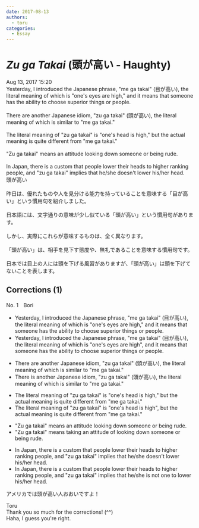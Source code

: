 ```yaml
---
date: 2017-08-13
authors:
  - toru
categories:
  - Essay
---
```


<h1 id="subject_show"><strong><em>Zu ga Takai</strong></em> (頭が高い - Haughty)</h1>
<div class="date">Aug 13, 2017 15:20</div>
<div id="post"><div id="body_show_ori">
Yesterday, I introduced the Japanese phrase, "me ga takai" (目が高い), the literal meaning of which is "one's eyes are high," and it means that someone has the ability to choose superior things or people.<br/><br/>There are another Japanese idiom, "zu ga takai" (頭が高い), the literal meaning of which is similar to "me ga takai."<br/><br/>The literal meaning of "zu ga takai" is "one's head is high," but the actual meaning is quite different from "me ga takai."<br/><br/>"Zu ga takai" means an attitude looking down someone or being rude.<br/><br/>In Japan, there is a custom that people lower their heads to higher ranking people, and "zu ga takai" implies that he/she doesn't lower his/her head.
</div></div>

<!-- more -->

<div id="post_ja"><div id="body_show_mo">
頭が高い<br/><br/>昨日は、優れたものや人を見分ける能力を持っていることを意味する「目が高い」という慣用句を紹介しました。<br/><br/>日本語には、文字通りの意味が少し似ている「頭が高い」という慣用句があります。<br/><br/>しかし、実際にこれらが意味するものは、全く異なります。<br/><br/>「頭が高い」は、相手を見下す態度や、無礼であることを意味する慣用句です。<br/><br/>日本では目上の人には頭を下げる風習がありますが、「頭が高い」は頭を下げてないことを表します。
</div></div>

## Corrections (1)
<div id="block"><div class="first_name"> No. 1　<span class="just_name">Bori</span></div><div id="block2">
<ul class="correction_field">
<li class="incorrect">Yesterday, I introduced the Japanese phrase, "me ga takai" (目が高い), the literal meaning of which is "one's eyes are high," and it means that someone has the ability to choose superior things or people.</li>
<li class="corrected correct">
Yesterday, I introduced the Japanese phrase, "me ga takai" (目が高い), the literal meaning of which is "one's eyes are high", and it means that someone has the ability to choose superior things or people.
</li>
</ul>
<ul class="correction_field">
<li class="incorrect">There are another Japanese idiom, "zu ga takai" (頭が高い), the literal meaning of which is similar to "me ga takai."</li>
<li class="corrected correct">
There is another Japanese idiom, "zu ga takai" (頭が高い), the literal meaning of which is similar to "me ga takai."
</li>
</ul>
<ul class="correction_field">
<li class="incorrect">The literal meaning of "zu ga takai" is "one's head is high," but the actual meaning is quite different from "me ga takai."</li>
<li class="corrected correct">
The literal meaning of "zu ga takai" is "one's head is high", but the actual meaning is quite different from "me ga takai."
</li>
</ul>
<ul class="correction_field">
<li class="incorrect">"Zu ga takai" means an attitude looking down someone or being rude.</li>
<li class="corrected correct">
"Zu ga takai" means taking an attitude of looking down someone or being rude.
</li>
</ul>
<ul class="correction_field">
<li class="incorrect">In Japan, there is a custom that people lower their heads to higher ranking people, and "zu ga takai" implies that he/she doesn't lower his/her head.</li>
<li class="corrected correct">
In Japan, there is a custom that people lower their heads to higher ranking people, and "zu ga takai" implies that he/she is not one to lower his/her head.
</li>
</ul>
<p class="comment_small">
 アメリカでは頭が高い人おおいですよ！
</p>

</div><div class="name"><span class="just_name">Toru</span><br>
Thank you so much for the corrections! (^^)<br/>Haha, I guess you're right.
</div>
</div>
